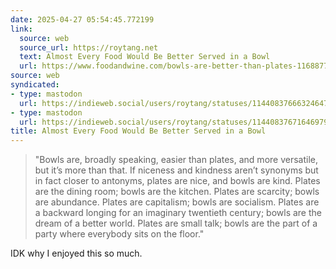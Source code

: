 ```yaml
---
date: 2025-04-27 05:54:45.772199
link:
  source: web
  source_url: https://roytang.net
  text: Almost Every Food Would Be Better Served in a Bowl
  url: https://www.foodandwine.com/bowls-are-better-than-plates-11688771
source: web
syndicated:
- type: mastodon
  url: https://indieweb.social/users/roytang/statuses/114408376663246474
- type: mastodon
  url: https://indieweb.social/users/roytang/statuses/114408376716469792
title: Almost Every Food Would Be Better Served in a Bowl
---
```


> "Bowls are, broadly speaking, easier than plates, and more versatile, but it’s more than that. If niceness and kindness aren’t synonyms but in fact closer to antonyms, plates are nice, and bowls are kind. Plates are the dining room; bowls are the kitchen. Plates are scarcity; bowls are abundance. <!--sep-->Plates are capitalism; bowls are socialism. Plates are a backward longing for an imaginary twentieth century; bowls are the dream of a better world. Plates are small talk; bowls are the part of a party where everybody sits on the floor."
<!--sep-->
IDK why I enjoyed this so much.